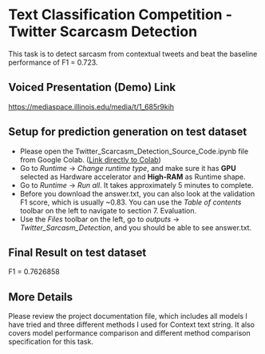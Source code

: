 # Text Classification Competition - Twitter Scarcasm Detection
This task is to detect sarcasm from contextual tweets and beat the baseline performance of F1 = 0.723.

## Voiced Presentation (Demo) Link
https://mediaspace.illinois.edu/media/t/1_685r9kih

## Setup for prediction generation on test dataset
- Please open the Twitter_Scarcasm_Detection_Source_Code.ipynb file from Google Colab. ([Link directly to Colab](https://colab.research.google.com/drive/1zdFscVYnBDxvAE3_vmEyTzYV_cYO7WkX?usp=sharing))
- Go to *Runtime* -> *Change runtime type*, and make sure it has **GPU** selected as Hardware accelerator and **High-RAM** as Runtime shape.
- Go to *Runtime* -> *Run all*. It takes approximately 5 minutes to complete.
- Before you download the answer.txt, you can also look at the validation F1 score, which is usually ~0.83. You can use the *Table of contents* toolbar on the left to navigate to section 7. Evaluation.
- Use the *Files* toolbar on the left, go to *outputs* -> *Twitter_Sarcasm_Detection*, and you should be able to see answer.txt.

## Final Result on test dataset
F1 = 0.7626858

## More Details
Please review the project documentation file, which includes all models I have tried and three different methods I used for Context text string. It also covers model performance comparison and different method comparison specification for this task.
